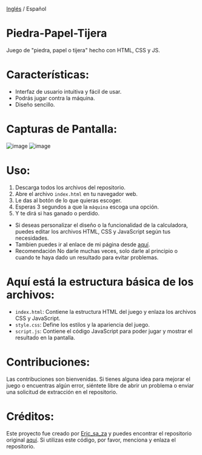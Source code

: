 [Inglés](https://github.com/ericsaza/JS_Rock-Paper-Scissors/blob/main/README.md) / Español
# Piedra-Papel-Tijera
Juego de "piedra, papel o tijera" hecho con HTML, CSS y JS.

# Características:
- Interfaz de usuario intuitiva y fácil de usar.
- Podrás jugar contra la máquina.
- Diseño sencillo.

# Capturas de Pantalla:
![image](https://github.com/ericsaza/JS_Piedra-Papel-Tijera/assets/94136968/6d48a8f6-b1e9-424d-8857-40a6ddb157c0)
![image](https://github.com/ericsaza/JS_Piedra-Papel-Tijera/assets/94136968/0f97c177-9c87-411a-8762-9a0ec596fc00)


# Uso:
1. Descarga todos los archivos del repositorio.
2. Abre el archivo `index.html` en tu navegador web.
3. Le das al botón de lo que quieras escoger.
4. Esperas 3 segundos a que la `máquina` escoga una opción.
5. Y te dirá si has ganado o perdido.
- Si deseas personalizar el diseño o la funcionalidad de la calculadora, puedes editar los archivos HTML, CSS y JavaScript según tus necesidades.
- Tambien puedes ir al enlace de mi página desde [aquí](https://ericsaza.github.io/Piedra-Papel-Tijera/).
- Recomendación No darle muchas veces, solo darle al principio o cuando te haya dado un resultado para evitar problemas.

# Aquí está la estructura básica de los archivos:
- `index.html`: Contiene la estructura HTML del juego y enlaza los archivos CSS y JavaScript.
- `style.css`: Define los estilos y la apariencia del juego.
- `script.js`: Contiene el código JavaScript para poder jugar y mostrar el resultado en la pantalla.

# Contribuciones:
Las contribuciones son bienvenidas. Si tienes alguna idea para mejorar el juego o encuentras algún error, siéntete libre de abrir un problema o enviar una solicitud de extracción en el repositorio.

# Créditos:
Este proyecto fue creado por [Eric_sa_za](https://github.com/ericsaza) y puedes encontrar el repositorio original [aquí](https://github.com/ericsaza/Rock-Paper-Scissors).
Si utilizas este código, por favor, menciona y enlaza el repositorio.

